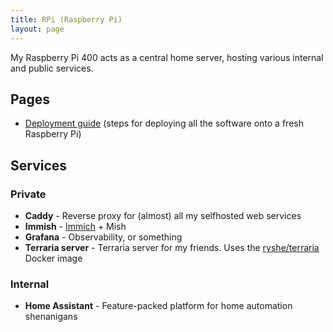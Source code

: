 ```yaml
---
title: RPi (Raspberry Pi)
layout: page
---
```


My Raspberry Pi 400 acts as a central home server, hosting various internal and public services.

## Pages

- [Deployment guide](./deployment-guide) (steps for deploying all the software onto a fresh Raspberry Pi)

## Services

### Private

- **Caddy** - Reverse proxy for (almost) all my selfhosted web services
- **Immish** - [Immich](https://immich.app/) + Mish
- **Grafana** - Observability, or something
- **Terraria server** - Terraria server for my friends. Uses the [ryshe/terraria](https://hub.docker.com/r/ryshe/terraria/) Docker image

### Internal

- **Home Assistant** - Feature-packed platform for home automation shenanigans
